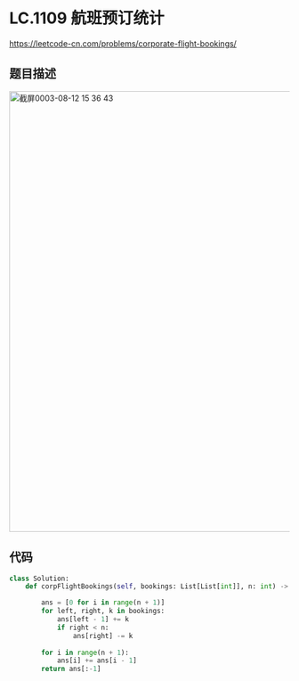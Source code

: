 LC.1109 航班预订统计
====
https://leetcode-cn.com/problems/corporate-flight-bookings/

## 题目描述
<img width="791" alt="截屏0003-08-12 15 36 43" src="https://user-images.githubusercontent.com/10908630/129149412-869b6236-285c-431f-ba1d-9bd95291d28f.png">


## 代码
  
```python
class Solution:
    def corpFlightBookings(self, bookings: List[List[int]], n: int) -> List[int]:

        ans = [0 for i in range(n + 1)]
        for left, right, k in bookings:
            ans[left - 1] += k
            if right < n:
                ans[right] -= k
        
        for i in range(n + 1):
            ans[i] += ans[i - 1]
        return ans[:-1]
```
